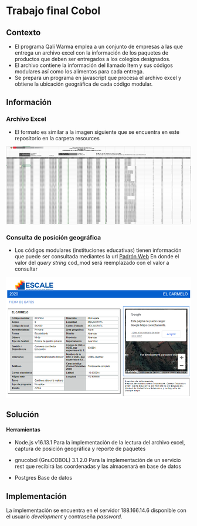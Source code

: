 # Trabajo final Cobol

## Contexto

- El programa Qali Warma emplea a un conjunto de empresas a las que entrega un archivo excel con la información de los paquetes de productos que deben ser entregados a los colegios designados.
- El archivo contiene la información del llamado Item y sus códigos modulares así como los alimentos para cada entrega.
- Se prepara un programa en javascript que procesa el archivo excel y obtiene la ubicación geográfica de cada código modular.

## Información

### Archivo Excel

- El formato es similar a la imagen siguiente que se encuentra en este repositorio en la carpeta resources

![Ejemplo Archivo](https://github.com/draleyva/TFCobol/blob/main/resources/qwexcel.png?raw=true)

### Consulta de posición geográfica

- Los códigos modulares (instituciones educativas) tienen información que puede ser consultada mediantes la url [Padrón Web](http://escale.minedu.gob.pe/PadronWeb/info/ce?cod_mod=0237404&anexo=0) En donde el valor del *query string* cod_mod será reemplazado con el valor a consultar

![Ejemplo Página](https://github.com/draleyva/TFCobol/blob/main/resources/padronweb.png?raw=true)

## Solución

#### Herramientas

- Node.js v16.13.1 Para la implementación de la lectura del archivo excel, captura de posición geográfica y reporte de paquetes

- gnucobol (GnuCOBOL) 3.1.2.0 Para la implementación de un servicio rest que recibirá las coordenadas y las almacenará en base de datos

- Postgres Base de datos

## Implementación

La implementación se encuentra en el servidor 188.166.14.6 disponible con el usuario *development* y contraseña *password*.
